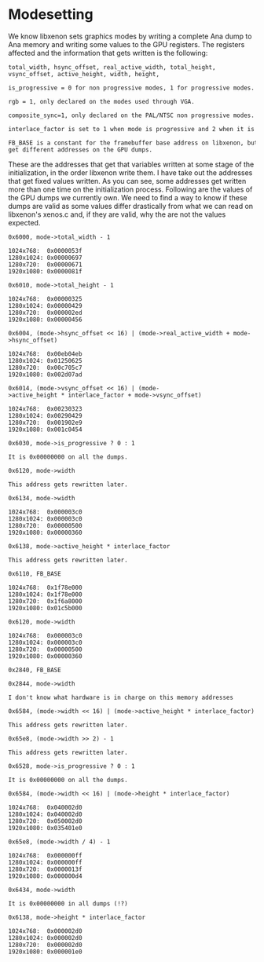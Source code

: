 # Modesetting

We know libxenon sets graphics modes by writing a complete Ana dump to
Ana memory and writing some values to the GPU registers. The registers
affected and the information that gets written is the
following:

```
total_width, hsync_offset, real_active_width, total_height,
vsync_offset, active_height, width, height,

is_progressive = 0 for non progressive modes, 1 for progressive modes.

rgb = 1, only declared on the modes used through VGA.

composite_sync=1, only declared on the PAL/NTSC non progressive modes.

interlace_factor is set to 1 when mode is progressive and 2 when it is not.

FB_BASE is a constant for the framebuffer base address on libxenon, but we
get different addresses on the GPU dumps.
```

These are the addresses that get that variables written at some stage of
the initialization, in the order libxenon write them. I have take out
the addresses that get fixed values written. As you can see, some
addresses get written more than one time on the initialization process.
Following are the values of the GPU dumps we currently own. We need to
find a way to know if these dumps are valid as some values differ
drastically from what we can read on libxenon's xenos.c and, if they are
valid, why the are not the values
expected.

```
0x6000, mode->total_width - 1

1024x768:  0x0000053f
1280x1024: 0x00000697
1280x720:  0x00000671
1920x1080: 0x0000081f

0x6010, mode->total_height - 1

1024x768:  0x00000325
1280x1024: 0x00000429
1280x720:  0x000002ed
1920x1080: 0x00000456

0x6004, (mode->hsync_offset << 16) | (mode->real_active_width + mode->hsync_offset)

1024x768:  0x00eb04eb
1280x1024: 0x01250625
1280x720:  0x00c705c7
1920x1080: 0x002d07ad

0x6014, (mode->vsync_offset << 16) | (mode->active_height * interlace_factor + mode->vsync_offset)

1024x768:  0x00230323
1280x1024: 0x00290429
1280x720:  0x001902e9
1920x1080: 0x001c0454

0x6030, mode->is_progressive ? 0 : 1

It is 0x00000000 on all the dumps.

0x6120, mode->width

This address gets rewritten later.

0x6134, mode->width

1024x768:  0x000003c0
1280x1024: 0x000003c0
1280x720:  0x00000500
1920x1080: 0x00000360

0x6138, mode->active_height * interlace_factor

This address gets rewritten later.

0x6110, FB_BASE

1024x768:  0x1f78e000
1280x1024: 0x1f78e000
1280x720:  0x1f6a8000
1920x1080: 0x01c5b000

0x6120, mode->width

1024x768:  0x000003c0
1280x1024: 0x000003c0
1280x720:  0x00000500
1920x1080: 0x00000360

0x2840, FB_BASE

0x2844, mode->width

I don't know what hardware is in charge on this memory addresses

0x6584, (mode->width << 16) | (mode->active_height * interlace_factor)

This address gets rewritten later.

0x65e8, (mode->width >> 2) - 1

This address gets rewritten later.

0x6528, mode->is_progressive ? 0 : 1

It is 0x00000000 on all the dumps.

0x6584, (mode->width << 16) | (mode->height * interlace_factor)

1024x768:  0x040002d0
1280x1024: 0x040002d0
1280x720:  0x050002d0
1920x1080: 0x035401e0

0x65e8, (mode->width / 4) - 1

1024x768:  0x000000ff
1280x1024: 0x000000ff
1280x720:  0x0000013f
1920x1080: 0x000000d4

0x6434, mode->width

It is 0x00000000 in all dumps (!?)

0x6138, mode->height * interlace_factor

1024x768:  0x000002d0
1280x1024: 0x000002d0
1280x720:  0x000002d0
1920x1080: 0x000001e0
```